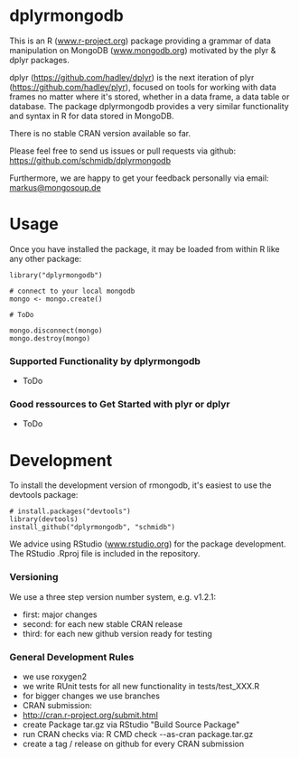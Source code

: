 dplyrmongodb
============

This is an R (www.r-project.org) package providing a grammar of data manipulation on MongoDB (www.mongodb.org) motivated by the plyr & dplyr packages.

dplyr (https://github.com/hadley/dplyr) is the next iteration of plyr (https://github.com/hadley/plyr), focused on tools for working with data frames no matter where it's stored, whether in a data frame, a data table or database. The package dplyrmongodb provides a very similar functionality and syntax in R for data stored in MongoDB.


There is no stable CRAN version available so far.


Please feel free to send us issues or pull requests via github: https://github.com/schmidb/dplyrmongodb

Furthermore, we are happy to get your feedback personally via email: markus@mongosoup.de



Usage
==================
Once you have installed the package, it may be loaded from within R like any other package:

    library("dplyrmongodb")
    
    # connect to your local mongodb
    mongo <- mongo.create()
    
    # ToDo
    
    mongo.disconnect(mongo)
    mongo.destroy(mongo)




### Supported Functionality by dplyrmongodb
* ToDo


### Good ressources to Get Started with plyr or dplyr
* ToDo



Development
==================

To install the development version of rmongodb, it's easiest to use the devtools package:

    # install.packages("devtools")
    library(devtools)
    install_github("dplyrmongodb", "schmidb")
    
We advice using RStudio (www.rstudio.org) for the package development. The RStudio .Rproj file is included in the repository.

### Versioning
We use a three step version number system, e.g. v1.2.1:
* first: major changes
* second: for each new stable CRAN release
* third: for each new github version ready for testing

### General Development Rules
* we use roxygen2
* we write RUnit tests for all new functionality in tests/test_XXX.R
* for bigger changes we use branches
* CRAN submission:
 * http://cran.r-project.org/submit.html
 * create Package tar.gz via RStudio "Build Source Package"
 * run CRAN checks via: R CMD check --as-cran package.tar.gz
 * create a tag / release on github for every CRAN submission